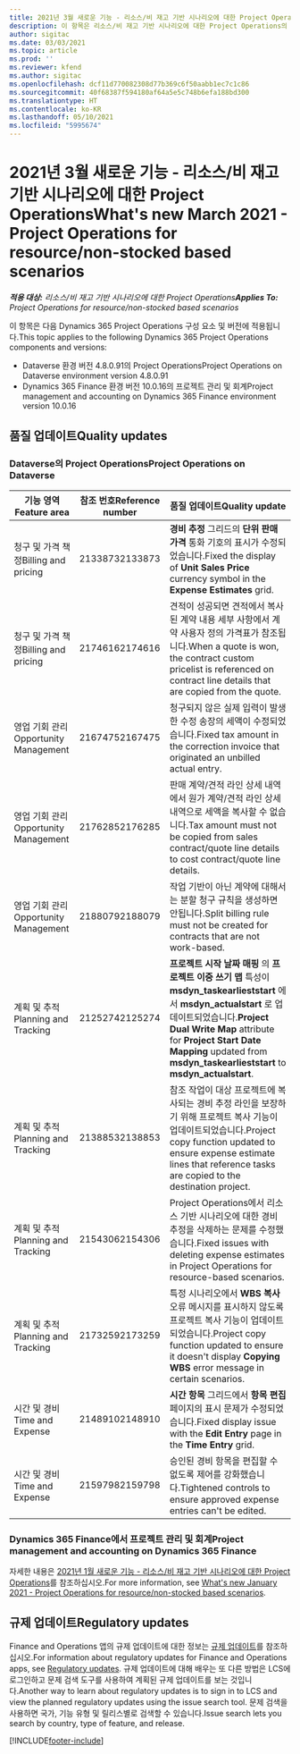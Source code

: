 ```yaml
---
title: 2021년 3월 새로운 기능 - 리소스/비 재고 기반 시나리오에 대한 Project Operations
description: 이 항목은 리소스/비 재고 기반 시나리오에 대한 Project Operations의 2021년 3월 릴리스에서 사용할 수 있는 품질 업데이트에 대한 정보를 제공합니다.
author: sigitac
ms.date: 03/03/2021
ms.topic: article
ms.prod: ''
ms.reviewer: kfend
ms.author: sigitac
ms.openlocfilehash: dcf11d770082308d77b369c6f50aabb1ec7c1c86
ms.sourcegitcommit: 40f68387f594180af64a5e5c748b6efa188bd300
ms.translationtype: HT
ms.contentlocale: ko-KR
ms.lasthandoff: 05/10/2021
ms.locfileid: "5995674"
---
```

# <a name="whats-new-march-2021---project-operations-for-resourcenon-stocked-based-scenarios"></a><span data-ttu-id="2d894-103">2021년 3월 새로운 기능 - 리소스/비 재고 기반 시나리오에 대한 Project Operations</span><span class="sxs-lookup"><span data-stu-id="2d894-103">What's new March 2021 - Project Operations for resource/non-stocked based scenarios</span></span>

<span data-ttu-id="2d894-104">_**적용 대상:** 리소스/비 재고 기반 시나리오에 대한 Project Operations_</span><span class="sxs-lookup"><span data-stu-id="2d894-104">_**Applies To:** Project Operations for resource/non-stocked based scenarios_</span></span>

<span data-ttu-id="2d894-105">이 항목은 다음 Dynamics 365 Project Operations 구성 요소 및 버전에 적용됩니다.</span><span class="sxs-lookup"><span data-stu-id="2d894-105">This topic applies to the following Dynamics 365 Project Operations components and versions:</span></span>

- <span data-ttu-id="2d894-106">Dataverse 환경 버전 4.8.0.91의 Project Operations</span><span class="sxs-lookup"><span data-stu-id="2d894-106">Project Operations on Dataverse environment version 4.8.0.91</span></span> 
- <span data-ttu-id="2d894-107">Dynamics 365 Finance 환경 버전 10.0.16의 프로젝트 관리 및 회계</span><span class="sxs-lookup"><span data-stu-id="2d894-107">Project management and accounting on Dynamics 365 Finance environment version 10.0.16</span></span> 

## <a name="quality-updates"></a><span data-ttu-id="2d894-108">품질 업데이트</span><span class="sxs-lookup"><span data-stu-id="2d894-108">Quality updates</span></span>

### <a name="project-operations-on-dataverse"></a><span data-ttu-id="2d894-109">Dataverse의 Project Operations</span><span class="sxs-lookup"><span data-stu-id="2d894-109">Project Operations on Dataverse</span></span>


| <span data-ttu-id="2d894-110">**기능 영역**</span><span class="sxs-lookup"><span data-stu-id="2d894-110">**Feature area**</span></span> | <span data-ttu-id="2d894-111">**참조 번호**</span><span class="sxs-lookup"><span data-stu-id="2d894-111">**Reference number**</span></span> | <span data-ttu-id="2d894-112">**품질 업데이트**</span><span class="sxs-lookup"><span data-stu-id="2d894-112">**Quality update**</span></span> |
| --- | --- | --- |
| <span data-ttu-id="2d894-113">청구 및 가격 책정</span><span class="sxs-lookup"><span data-stu-id="2d894-113">Billing and pricing</span></span> | <span data-ttu-id="2d894-114">2133873</span><span class="sxs-lookup"><span data-stu-id="2d894-114">2133873</span></span> | <span data-ttu-id="2d894-115">**경비 추정** 그리드의 **단위 판매 가격** 통화 기호의 표시가 수정되었습니다.</span><span class="sxs-lookup"><span data-stu-id="2d894-115">Fixed the display of **Unit Sales Price** currency symbol in the **Expense Estimates** grid.</span></span> |
| <span data-ttu-id="2d894-116">청구 및 가격 책정</span><span class="sxs-lookup"><span data-stu-id="2d894-116">Billing and pricing</span></span> | <span data-ttu-id="2d894-117">2174616</span><span class="sxs-lookup"><span data-stu-id="2d894-117">2174616</span></span> | <span data-ttu-id="2d894-118">견적이 성공되면 견적에서 복사된 계약 내용 세부 사항에서 계약 사용자 정의 가격표가 참조됩니다.</span><span class="sxs-lookup"><span data-stu-id="2d894-118">When a quote is won, the contract custom pricelist is referenced on contract line details that are copied from the quote.</span></span> |
| <span data-ttu-id="2d894-119">영업 기회 관리</span><span class="sxs-lookup"><span data-stu-id="2d894-119">Opportunity Management</span></span> | <span data-ttu-id="2d894-120">2167475</span><span class="sxs-lookup"><span data-stu-id="2d894-120">2167475</span></span> | <span data-ttu-id="2d894-121">청구되지 않은 실제 입력이 발생한 수정 송장의 세액이 수정되었습니다.</span><span class="sxs-lookup"><span data-stu-id="2d894-121">Fixed tax amount in the correction invoice that originated an unbilled actual entry.</span></span> |
| <span data-ttu-id="2d894-122">영업 기회 관리</span><span class="sxs-lookup"><span data-stu-id="2d894-122">Opportunity Management</span></span> | <span data-ttu-id="2d894-123">2176285</span><span class="sxs-lookup"><span data-stu-id="2d894-123">2176285</span></span> | <span data-ttu-id="2d894-124">판매 계약/견적 라인 상세 내역에서 원가 계약/견적 라인 상세 내역으로 세액을 복사할 수 없습니다.</span><span class="sxs-lookup"><span data-stu-id="2d894-124">Tax amount must not be copied from sales contract/quote line details to cost contract/quote line details.</span></span> |
| <span data-ttu-id="2d894-125">영업 기회 관리</span><span class="sxs-lookup"><span data-stu-id="2d894-125">Opportunity Management</span></span> | <span data-ttu-id="2d894-126">2188079</span><span class="sxs-lookup"><span data-stu-id="2d894-126">2188079</span></span> | <span data-ttu-id="2d894-127">작업 기반이 아닌 계약에 대해서는 분할 청구 규칙을 생성하면 안됩니다.</span><span class="sxs-lookup"><span data-stu-id="2d894-127">Split billing rule must not be created for contracts that are not work-based.</span></span> |
| <span data-ttu-id="2d894-128">계획 및 추적</span><span class="sxs-lookup"><span data-stu-id="2d894-128">Planning and Tracking</span></span> | <span data-ttu-id="2d894-129">2125274</span><span class="sxs-lookup"><span data-stu-id="2d894-129">2125274</span></span> | <span data-ttu-id="2d894-130">**프로젝트 시작 날짜 매핑** 의 **프로젝트 이중 쓰기 맵** 특성이 **msdyn\_taskearlieststart** 에서 **msdyn\_actualstart** 로 업데이트되었습니다.</span><span class="sxs-lookup"><span data-stu-id="2d894-130">**Project Dual Write Map** attribute for **Project Start Date Mapping** updated from **msdyn\_taskearlieststart** to **msdyn\_actualstart**.</span></span> |
| <span data-ttu-id="2d894-131">계획 및 추적</span><span class="sxs-lookup"><span data-stu-id="2d894-131">Planning and Tracking</span></span> | <span data-ttu-id="2d894-132">2138853</span><span class="sxs-lookup"><span data-stu-id="2d894-132">2138853</span></span> | <span data-ttu-id="2d894-133">참조 작업이 대상 프로젝트에 복사되는 경비 추정 라인을 보장하기 위해 프로젝트 복사 기능이 업데이트되었습니다.</span><span class="sxs-lookup"><span data-stu-id="2d894-133">Project copy function updated to ensure expense estimate lines that reference tasks are copied to the destination project.</span></span> |
| <span data-ttu-id="2d894-134">계획 및 추적</span><span class="sxs-lookup"><span data-stu-id="2d894-134">Planning and Tracking</span></span> | <span data-ttu-id="2d894-135">2154306</span><span class="sxs-lookup"><span data-stu-id="2d894-135">2154306</span></span> | <span data-ttu-id="2d894-136">Project Operations에서 리소스 기반 시나리오에 대한 경비 추정을 삭제하는 문제를 수정했습니다.</span><span class="sxs-lookup"><span data-stu-id="2d894-136">Fixed issues with deleting expense estimates in Project Operations for resource-based scenarios.</span></span> |
| <span data-ttu-id="2d894-137">계획 및 추적</span><span class="sxs-lookup"><span data-stu-id="2d894-137">Planning and Tracking</span></span> | <span data-ttu-id="2d894-138">2173259</span><span class="sxs-lookup"><span data-stu-id="2d894-138">2173259</span></span> | <span data-ttu-id="2d894-139">특정 시나리오에서 **WBS 복사** 오류 메시지를 표시하지 않도록 프로젝트 복사 기능이 업데이트되었습니다.</span><span class="sxs-lookup"><span data-stu-id="2d894-139">Project copy function updated to ensure it doesn't display **Copying WBS** error message in certain scenarios.</span></span> |
| <span data-ttu-id="2d894-140">시간 및 경비</span><span class="sxs-lookup"><span data-stu-id="2d894-140">Time and Expense</span></span> | <span data-ttu-id="2d894-141">2148910</span><span class="sxs-lookup"><span data-stu-id="2d894-141">2148910</span></span> | <span data-ttu-id="2d894-142">**시간 항목** 그리드에서 **항목 편집** 페이지의 표시 문제가 수정되었습니다.</span><span class="sxs-lookup"><span data-stu-id="2d894-142">Fixed display issue with the **Edit Entry** page in the **Time Entry** grid.</span></span> |
| <span data-ttu-id="2d894-143">시간 및 경비</span><span class="sxs-lookup"><span data-stu-id="2d894-143">Time and Expense</span></span> | <span data-ttu-id="2d894-144">2159798</span><span class="sxs-lookup"><span data-stu-id="2d894-144">2159798</span></span> | <span data-ttu-id="2d894-145">승인된 경비 항목을 편집할 수 없도록 제어를 강화했습니다.</span><span class="sxs-lookup"><span data-stu-id="2d894-145">Tightened controls to ensure approved expense entries can't be edited.</span></span> |

### <a name="project-management-and-accounting-on-dynamics-365-finance"></a><span data-ttu-id="2d894-146">Dynamics 365 Finance에서 프로젝트 관리 및 회계</span><span class="sxs-lookup"><span data-stu-id="2d894-146">Project management and accounting on Dynamics 365 Finance</span></span>

<span data-ttu-id="2d894-147">자세한 내용은 [2021년 1월 새로운 기능 - 리소스/비 재고 기반 시나리오에 대한 Project Operations](whats-new-jan-2021-resource-based.md)를 참조하십시오.</span><span class="sxs-lookup"><span data-stu-id="2d894-147">For more information, see [What's new January 2021 - Project Operations for resource/non-stocked based scenarios](whats-new-jan-2021-resource-based.md).</span></span>

## <a name="regulatory-updates"></a><span data-ttu-id="2d894-148">규제 업데이트</span><span class="sxs-lookup"><span data-stu-id="2d894-148">Regulatory updates</span></span>

<span data-ttu-id="2d894-149">Finance and Operations 앱의 규제 업데이트에 대한 정보는 [규제 업데이트](/dynamics365/finance/localizations/regulatory-updates)를 참조하십시오.</span><span class="sxs-lookup"><span data-stu-id="2d894-149">For information about regulatory updates for Finance and Operations apps, see [Regulatory updates](/dynamics365/finance/localizations/regulatory-updates).</span></span> <span data-ttu-id="2d894-150">규제 업데이트에 대해 배우는 또 다른 방법은 LCS에 로그인하고 문제 검색 도구를 사용하여 계획된 규제 업데이트를 보는 것입니다.</span><span class="sxs-lookup"><span data-stu-id="2d894-150">Another way to learn about regulatory updates is to sign in to LCS and view the planned regulatory updates using the issue search tool.</span></span> <span data-ttu-id="2d894-151">문제 검색을 사용하면 국가, 기능 유형 및 릴리스별로 검색할 수 있습니다.</span><span class="sxs-lookup"><span data-stu-id="2d894-151">Issue search lets you search by country, type of feature, and release.</span></span>


[!INCLUDE[footer-include](../includes/footer-banner.md)]